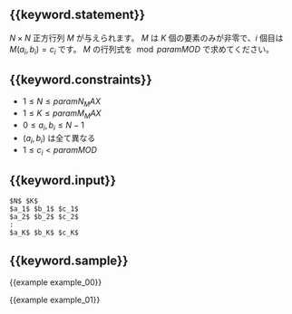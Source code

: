 ## {{keyword.statement}}
$N \times N$ 正方行列 $M$ が与えられます。
$M$ は $K$ 個の要素のみが非零で、$i$ 個目は $M(a_i, b_i) = c_i$ です。
$M$ の行列式を $\bmod {{param MOD}}$ で求めてください。

## {{keyword.constraints}}

- $1 \leq N \leq {{param N_MAX}}$
- $1 \leq K \leq {{param M_MAX}}$
- $0 \leq a_i, b_i \leq N - 1$
- $(a_i, b_i)$ は全て異なる
- $1 \leq c_i < {{param MOD}}$

## {{keyword.input}}

```
$N$ $K$
$a_1$ $b_1$ $c_1$
$a_2$ $b_2$ $c_2$
:
$a_K$ $b_K$ $c_K$
```

## {{keyword.sample}}

{{example example_00}}

{{example example_01}}
